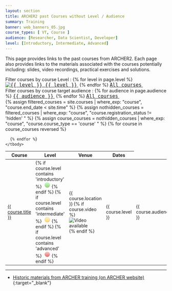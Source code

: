 ```yaml
---
layout: section
title: ARCHER2 past Courses without Level / Audience
summary: Training 
banner: web_banners_05.jpg
course_types: [ VT, Course ]
audience: [Researcher, Data Scientist, Developer]
level: [Introductory, Intermediate, Advanced]
---
```




This page provides links to the past courses from ARCHER2. Each page also provides links to the 
materials associated with the courses potentially including: slides, video recordings, practical
exercises and solutions.

<div>
Filter courses by course Level :
{% for level in page.level %}
<a href="/training/materials/{{ level | slugify }}" ><code  style="font-size:15px;"><nobr>
<img src="{{ level }}.png" alt="{{ level }}"/> 
{{ level }}</nobr></code>&nbsp;</a>
{% endfor %} 
<a href="/training/materials/" ><code  style="font-size:15px;"><nobr>All courses</nobr></code>&nbsp;</a>   
</div>


<div>
Filter courses by course target audience :
{% for audience in page.audience %}
<a href="/training/materials/{{ audience | slugify }}" ><code  style="font-size:15px;"><nobr>{{ audience }}</nobr></code>&nbsp;</a>
{% endfor %} 
<a href="/training/materials/" ><code  style="font-size:15px;"><nobr>All courses</nobr></code>&nbsp;</a>   
</div>


<div class="table-responsive">
  <table class="table table-striped">
    <thead>
      <tr>
        <th>Course</th>
        <th>Level</th>
        <th>Venue</th>
        <th>Dates</th>
      </tr>
    </thead>
    <tbody>
      {% assign filtered_courses = site.courses | where_exp: "course", "course.end_date < site.time" %}
	  {% assign nothidden_courses = filtered_courses | where_exp: "course", "course.registration_status != 'hidden' " %}
	  {% assign course_courses = nothidden_courses  | where_exp: "course", "course.course_type == 'course' " %}
      {% for course in course_courses reversed %}
      <tr>
      <td>
        <a href="{{ course.url }}">{{ course.title }}</a>
      </td>
      <td>
		{% if course.level contains 'introductory' %}
			&nbsp;<img src="introductory.png" alt="Introductory"/> 
		{% endif %}
		{% if course.level contains 'intermediate' %}
			&nbsp;<img src="intermediate.png" alt="Intermediate"/> 
		{% endif %}
		{% if course.level contains 'advanced' %}
			&nbsp;<img src="advanced.png" alt="Advanced"/> 
		{% endif %}
      </td>
      <td>
        {{ course.location }}
		{% if course.video  %}
			&nbsp;<img src="{{ base.url }}/img/video.png" alt="Video available"/>
		{% endif %}
      </td>
      <td>
        {{ course.level }}
      </td>
      <td>
        {{ course.audience }}
      </td>
     </tr>


      {% endfor %}
    </tbody> 
  </table>
</div>



---

* [Historic materials from ARCHER training (on ARCHER website)](http://www.archer.ac.uk/training/past_courses.php){:target="_blank"}
